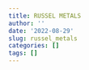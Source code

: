 ```yaml
---
title: RUSSEL METALS
author: ''
date: '2022-08-29'
slug: russel_metals
categories: []
tags: []
---
```

